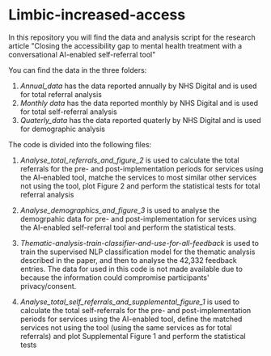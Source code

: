 # Limbic-increased-access
In this repository you will find the data and analysis script for the research article "Closing the accessibility gap to mental health treatment with a conversational AI-enabled self-referral tool"


You can find the data in the three folders:
1. _Annual_data_ has the data reported annually by NHS Digital and is used for total referral analysis
2. _Monthly data_ has the data reported monthly by NHS Digital and is used for total self-referral analysis
3. _Quaterly_data_ has the data reported quaterly by NHS Digital and is used for demographic analysis


The code is divided into the following files:

1. _Analyse_total_referrals_and_figure_2_
is used to calculate the total referrals for the pre- and post-implementation periods for services using the AI-enabled tool,    matche the services to most similar other services not using the tool, plot Figure 2 and perform the statistical tests for total referral analysis

2. _Analyse_demographics_and_figure_3_
is used to analyse the demogrpahic data for pre- and post-implementation for services using the AI-enabled self-referral tool and perform the statistical tests.

3. _Thematic-analysis-train-classifier-and-use-for-all-feedback_
is used to train the supervised NLP classification model for the thematic analysis described in the paper, and then to analyse the 42,332 feedback entries. The data for used in this code is not made available due to because the information could compromise participants' privacy/consent.

4. _Analyse_total_self_referrals_and_supplemental_figure_1_
is used to calculate the total self-referrals for the pre- and post-implementation periods for services using the AI-enabled tool, define the matched services not using the tool (using the same services as for total referrals) and plot Supplemental Figure 1 and perform the statistical tests


 
 

